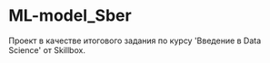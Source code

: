 # ML-model_Sber
Проект в качестве итогового задания по курсу 'Введение в Data Science' от Skillbox.
